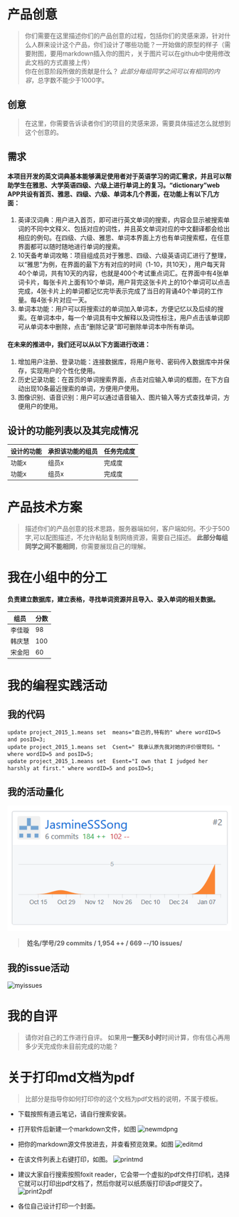 # 产品创意
>你们需要在这里描述你们的产品创意的过程，包括你们的灵感来源，针对什么人群来设计这个产品，你们设计了哪些功能？一开始做的原型的样子（需要附图，要用markdown插入你的图片，关于图片可以在github中使用修改此文档的方式直接上传）  
>你在创意阶段所做的贡献是什么？
>*此部分每组同学之间可以有相同的内容*，总字数不能少于1000字。  

## 创意
> 在这里，你需要告诉读者你们的项目的灵感来源，需要具体描述怎么就想到这个创意的。  

## 需求
#### 本项目开发的英文词典基本能够满足使用者对于英语学习的词汇需求，并且可以帮助学生在雅思、大学英语四级、六级上进行单词上的复习。“dictionary”web APP共设有首页、雅思、四级、六级、单词本几个界面，在功能上有以下几方面：
1. 英译汉词典：用户进入首页，即可进行英文单词的搜索，内容会显示被搜索单词的不同中文释义、包括对应的词性，并且英文单词对应的中文翻译都会给出相应的例句。在四级、六级、雅思、单词本界面上方也有单词搜索框，在任意界面都可以随时随地进行单词的搜索。
2. 10天备考单词攻略：项目组成员对于雅思、四级、六级英语词汇进行了整理，以“雅思”为例，在界面的最下方有对应的时间（1-10，共10天），用户每天背40个单词，共有10天的内容，也就是400个考试重点词汇。在界面中有4张单词卡片，每张卡片上面有10个单词，用户背完这张卡片上的10个单词可以点击完成，4张卡片上的单词都记忆完毕表示完成了当日的背诵40个单词的工作量。每4张卡片对应一天。
3. 单词本功能：用户可以将搜索过的单词加入单词本，方便记忆以及后续的搜索。在单词本中，每一个单词具有中文解释以及词性标注，用户点击该单词即可从单词本中删除，点击“删除记录”即可删除单词本中所有单词。
#### 在未来的推进中，我们还可以从以下方面进行改进：
1. 增加用户注册、登录功能：连接数据库，将用户账号、密码传入数据库中并保存，实现用户的个性化使用。
2. 历史记录功能：在首页的单词搜索界面，点击对应输入单词的框图，在下方自动出现10条最近搜索的单词，方便用户使用。
3. 图像识别、语音识别：用户可以通过语音输入、图片输入等方式查找单词，方便用户的使用。
   

## 设计的功能列表以及其完成情况

 设计的功能|承担该功能的组员|任务完成度
 --|--|--
  功能x|组员x|完成度
  功能x|组员x|完成度

# 产品技术方案
> 描述你们的产品创意的技术思路，服务器端如何，客户端如何。不少于500字,可以配图描述，不允许粘贴复制网络资源，需要自己描述。
> **此部分每组同学之间不能相同**，你需要展现自己的理解。  

# 我在小组中的分工
#### 负责建立数据库，建立表格，寻找单词资源并且导入、录入单词的相关数据。
  组员|分数
 --|--
  李佳璇|98
  韩庆慧|100
  宋金阳|60

# 我的编程实践活动
## 我的代码
  
```mysql
update project_2015_1.means set  means="自己的,特有的" where wordID=5 and posID=3;
update project_2015_1.means set  Csent=" 我承认原先我对她的评价很苛刻。"  where wordID=5 and posID=5;
update project_2015_1.means set  Esent="I own that I judged her harshly at first." where wordID=5 and posID=5;

```
  
## 我的活动量化

![myactivities](https://github.com/ECNU-DEIT-2015/DICTIONARY/blob/combine1/doc/微信图片1.png)
>  **姓名/学号/29 commits / 1,954 ++ / 669 --/10 issues/**  

## 我的issue活动
![myissues]()



# 我的自评
> 请你对自己的工作进行自评。
> 如果用**一整天8小时**时间计算，你有信心再用多少天完成你未目前完成的功能？

# 关于打印md文档为pdf
>比部分是指导你如何打印你的这个文档为pdf文档的说明，不属于模板。
- 下载按照有道云笔记，请自行搜索安装。
- 打开软件后新建一个markdown文件，如图
![newmdpng](https://cloud.githubusercontent.com/assets/1710178/21608376/192e708c-d1f7-11e6-870f-81c23f8e2bef.png)

- 把你的markdown源文件放进去，并查看预览效果。如图
![editmd](https://cloud.githubusercontent.com/assets/1710178/21608386/2898f0c4-d1f7-11e6-800b-5d73499dfd4c.png)

- 在该文件列表上右键打印，如图。
![printmd](https://cloud.githubusercontent.com/assets/1710178/21608392/2fc22be0-d1f7-11e6-88c8-5014ba28f24d.png)

- 建议大家自行搜索按照foxit reader，它会带一个虚拟的pdf文件打印机，选择它就可以打印出pdf文档了，然后你就可以纸质版打印该pdf提交了。
![print2pdf](https://cloud.githubusercontent.com/assets/1710178/21608409/39c50d4c-d1f7-11e6-8c2d-441e5f92a61f.png)

- 各位自己设计打印一个封面。

